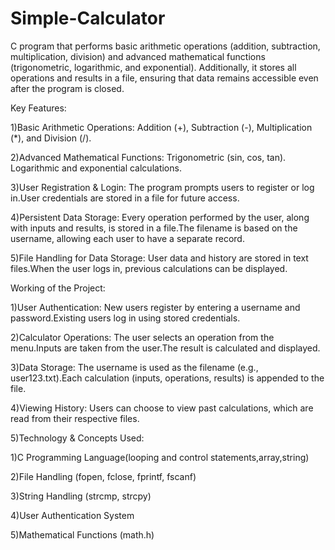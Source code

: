 # Simple-Calculator
 C program that performs basic arithmetic operations (addition, subtraction, multiplication, division) and advanced mathematical functions (trigonometric, logarithmic, and exponential). Additionally, it stores all operations and results in a file, ensuring that data remains accessible even after the program is closed.
 
 Key Features:
 
1)Basic Arithmetic Operations:
Addition (+), Subtraction (-), Multiplication (*), and Division (/).

2)Advanced Mathematical Functions:
Trigonometric (sin, cos, tan).
Logarithmic and exponential calculations.

3)User Registration & Login:
The program prompts users to register or log in.User credentials are stored in a file for future access.

4)Persistent Data Storage:
Every operation performed by the user, along with inputs and results, is stored in a file.The filename is based on the username, allowing each user to have a separate record.

5)File Handling for Data Storage:
User data and history are stored in text files.When the user logs in, previous calculations can be displayed.

Working of the Project:

1)User Authentication:
New users register by entering a username and password.Existing users log in using stored credentials.

2)Calculator Operations:
The user selects an operation from the menu.Inputs are taken from the user.The result is calculated and displayed.

3)Data Storage:
The username is used as the filename (e.g., user123.txt).Each calculation (inputs, operations, results) is appended to the file.

4)Viewing History:
Users can choose to view past calculations, which are read from their respective files.

5)Technology & Concepts Used:

1)C Programming Language(looping and control statements,array,string)

2)File Handling (fopen, fclose, fprintf, fscanf)

3)String Handling (strcmp, strcpy)

4)User Authentication System

5)Mathematical Functions (math.h)

